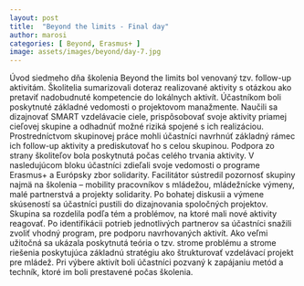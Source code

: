 ```yaml
---
layout: post
title:  "Beyond the limits - Final day"
author: marosi
categories: [ Beyond, Erasmus+ ]
image: assets/images/beyond/day-7.jpg
---
```


Úvod siedmeho dňa školenia Beyond the limits bol venovaný tzv. follow-up aktivitám. Školitelia sumarizovali doteraz realizované aktivity s otázkou ako pretaviť nadobudnuté kompetencie do lokálnych aktivít. Účastníkom boli poskytnuté základné vedomosti o projektovom manažmente. Naučili sa dizajnovať SMART vzdelávacie ciele, prispôsobovať svoje aktivity priamej cieľovej skupine a odhadnúť možné riziká spojené s ich realizáciou. Prostredníctvom skupinovej práce mohli účastníci navrhnúť základný rámec ich follow-up aktivity a prediskutovať ho s celou skupinou. Podpora zo strany školiteľov bola poskytnutá počas celého trvania aktivity. V nasledujúcom bloku účastníci zdieľali svoje vedomosti o programe Erasmus+ a Európsky zbor solidarity. Facilitátor sústredil pozornosť skupiny najmä na školenia – mobility pracovníkov s mládežou, mládežnícke výmeny, malé partnerstvá a projekty solidarity. Po bohatej diskusii a výmene skúseností sa účastníci pustili do dizajnovania spoločných projektov. Skupina sa rozdelila podľa tém a problémov, na ktoré mali nové aktivity reagovať. Po identifikácii potrieb jednotlivých partnerov sa účastníci snažili zvoliť vhodný program, pre podporu navrhovaných aktivít. Ako veľmi užitočná sa ukázala poskytnutá teória o tzv. strome problému a strome riešenia poskytujúca základnú stratégiu ako štrukturovať vzdelávací projekt pre mládež. Pri výbere aktivít boli účastníci pozvaný k zapájaniu metód a techník, ktoré im boli prestavené počas školenia.



